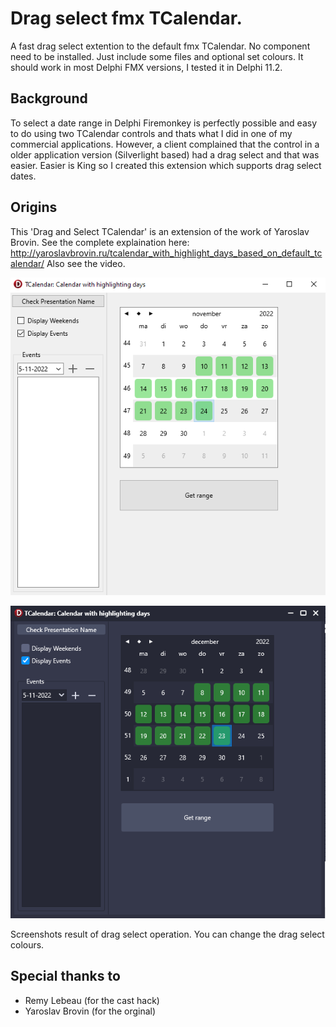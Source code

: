 # Drag select fmx TCalendar.

A fast drag select extention to the default fmx TCalendar. No component need to be installed. Just include some files and optional set colours. It should work in most Delphi FMX versions, I tested it in Delphi 11.2.

## Background
To select a date range in Delphi Firemonkey is perfectly possible and easy to do using two TCalendar controls and thats what I did in one of my commercial applications. However, a client complained that the control in a older application version (Silverlight based) had a drag select and that was easier.
Easier is King so I created this extension which supports drag select dates.


## Origins
This 'Drag and Select TCalendar' is an extension of the work of Yaroslav Brovin. See the complete explaination here: http://yaroslavbrovin.ru/tcalendar_with_highlight_days_based_on_default_tcalendar/
Also see the video.


![Screenshot light 1](https://github.com/Spelt/EventCalendar/blob/master/git-resources/drag-select.png )

![Screenshot dark 1](https://github.com/Spelt/EventCalendar/blob/master/git-resources/drag-select-dark.png )


Screenshots result of drag select operation.  You can change the drag select colours.

## Special thanks to
- Remy Lebeau (for the cast hack)
- Yaroslav Brovin (for the orginal)
